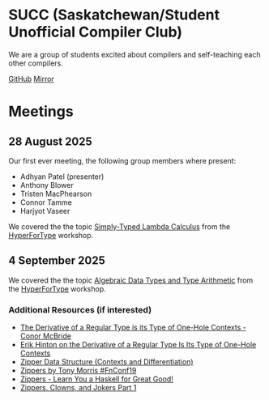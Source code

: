 # SUCC (Saskatchewan/Student Unofficial Compiler Club)

We are a group of students excited about compilers and self-teaching each other
compilers.

[GitHub](https://github.com/frroossst/SUCC/)
[Mirror](https://adhyan.ca/misc/SUCC)


# Meetings

## 28 August 2025

Our first ever meeting, the following group members where present:

- Adhyan Patel (presenter)
- Anthony Blower
- Tristen MacPhearson
- Connor Tamme
- Harjyot Vaseer


We covered the the topic [Simply-Typed Lambda Calculus](https://en.wikipedia.org/wiki/Simply_typed_lambda_calculus) from the [HyperForType](https://hypefortypes.github.io/)
workshop.


## 4 September 2025


We covered the the topic [Algebraic Data Types and Type Arithmetic](https://hypefortypes.github.io/lectures/lec02.pdf) from the [HyperForType](https://hypefortypes.github.io/) 
workshop.


### Additional Resources (if interested)
- [The Derivative of a Regular Type is its Type of One-Hole Contexts - Conor McBride](http://strictlypositive.org/diff.pdf)
- [Erik Hinton on the Derivative of a Regular Type Is Its Type of One-Hole Contexts](https://www.youtube.com/watch?v=K7tQsKxC2I8)
- [Zipper Data Structure (Contexts and Differentiation)](https://en.wikipedia.org/wiki/Zipper_(data_structure)#Contexts_and_differentiation)
- [Zippers by Tony Morris #FnConf19](https://www.youtube.com/watch?v=HqHdgBXOOsE)
- [Zippers - Learn You a Haskell for Great Good!](https://www.learnyouahaskell.com/Zippers)
- [Zippers, Clowns, and Jokers Part 1 ](https://www.youtube.com/watch?v=Mg0Ko7XtDyM)

